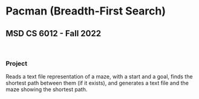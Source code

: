 # Pacman (Breadth-First Search)

## MSD CS 6012 - Fall 2022

&nbsp;

### Project

Reads a text file representation of a maze, with a start and a goal, finds the shortest path between them (if it exists), and generates a text file and the maze showing the shortest path.
